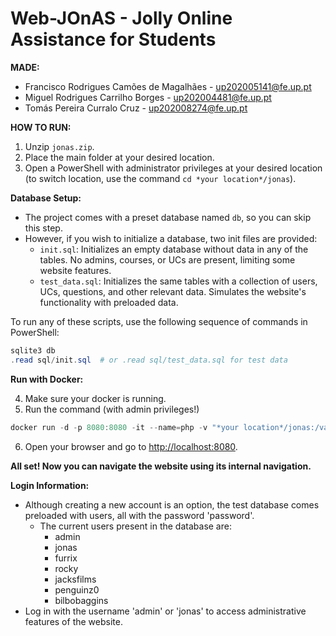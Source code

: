 # Web-JOnAS - Jolly Online Assistance for Students

**MADE:**
- Francisco Rodrigues Camões de Magalhães - [up202005141@fe.up.pt](mailto:up202005141@fe.up.pt)
- Miguel Rodrigues Carrilho Borges - [up202004481@fe.up.pt](mailto:up202004481@fe.up.pt)
- Tomás Pereira Curralo Cruz - [up202008274@fe.up.pt](mailto:up202008274@fe.up.pt)

**HOW TO RUN:**

1. Unzip `jonas.zip`.
2. Place the main folder at your desired location.
3. Open a PowerShell with administrator privileges at your desired location (to switch location, use the command `cd *your location*/jonas`).

**Database Setup:**
   - The project comes with a preset database named `db`, so you can skip this step.
   - However, if you wish to initialize a database, two init files are provided:
      - `init.sql`: Initializes an empty database without data in any of the tables. No admins, courses, or UCs are present, limiting some website features.
      - `test_data.sql`: Initializes the same tables with a collection of users, UCs, questions, and other relevant data. Simulates the website's functionality with preloaded data.

   To run any of these scripts, use the following sequence of commands in PowerShell:
   ```powershell
   sqlite3 db
   .read sql/init.sql  # or .read sql/test_data.sql for test data
   ``` 

**Run with Docker:** 

4. Make sure your docker is running.
5. Run the command (with admin privileges!)

 ```powershell
 docker run -d -p 8080:8080 -it --name=php -v "*your location*/jonas:/var/www/html" quay.io/vesica/php73:de
 ```
 
6. Open  your  browser  and  go  to  [http://localhost:8080](http://localhost:8080).
 

**All set! Now you can navigate the website using its internal navigation.**


**Login Information:**
   - Although creating a new account is an option, the test database comes preloaded with users, all with the password 'password'.
      - The current users present in the database are:
         - admin
         - jonas
         - furrix
         - rocky
         - jacksfilms
         - penguinz0
         - bilbobaggins      
   - Log in with the username 'admin' or 'jonas' to access administrative features of the website.
